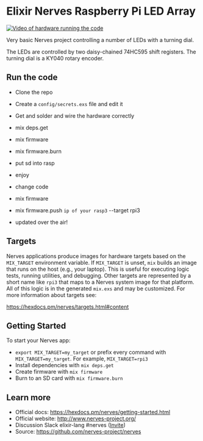 # Elixir Nerves Raspberry Pi LED Array

[![Video of hardware running the code](http://img.youtube.com/vi/1KTMTBpTV34/0.jpg)](http://www.youtube.com/watch?v=1KTMTBpTV34 "Video")


Very basic Nerves project controlling a number of LEDs with a turning dial.

The LEDs are controlled by two daisy-chained 74HC595 shift registers.
The turning dial is a KY040 rotary encoder.

## Run the code

 * Clone the repo
 * Create a `config/secrets.exs` file and edit it
 * Get and solder and wire the hardware correctly
 * mix deps.get
 * mix firmware
 * mix firmware.burn
 * put sd into rasp
 * enjoy

 * change code
 * mix firmware
 * mix firmware.push `ip of your rasp3` --target rpi3
 * updated over the air!


## Targets

Nerves applications produce images for hardware targets based on the
`MIX_TARGET` environment variable. If `MIX_TARGET` is unset, `mix` builds an
image that runs on the host (e.g., your laptop). This is useful for executing
logic tests, running utilities, and debugging. Other targets are represented by
a short name like `rpi3` that maps to a Nerves system image for that platform.
All of this logic is in the generated `mix.exs` and may be customized. For more
information about targets see:

https://hexdocs.pm/nerves/targets.html#content

## Getting Started

To start your Nerves app:
  * `export MIX_TARGET=my_target` or prefix every command with
    `MIX_TARGET=my_target`. For example, `MIX_TARGET=rpi3`
  * Install dependencies with `mix deps.get`
  * Create firmware with `mix firmware`
  * Burn to an SD card with `mix firmware.burn`

## Learn more

  * Official docs: https://hexdocs.pm/nerves/getting-started.html
  * Official website: http://www.nerves-project.org/
  * Discussion Slack elixir-lang #nerves ([Invite](https://elixir-slackin.herokuapp.com/))
  * Source: https://github.com/nerves-project/nerves
